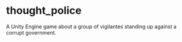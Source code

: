 # thought_police
 A Unity Engine game about a group of vigilantes standing up against a corrupt government.
